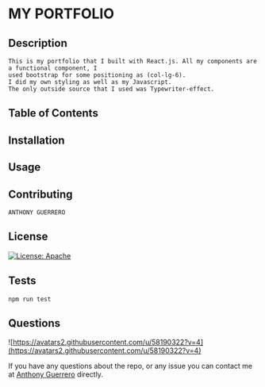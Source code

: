 # MY PORTFOLIO


## Description
```
This is my portfolio that I built with React.js. All my components are a functional component, I 
used bootstrap for some positioning as (col-lg-6). 
I did my own styling as well as my Javascript. 
The only outside source that I used was Typewriter-effect.
```

## Table of Contents



## Installation



## Usage


## Contributing
```
ANTHONY GUERRERO
```

## License
[![License: Apache](https://img.shields.io/badge/License-Apache-blue.svg)](#license)


 ## Tests
 ```
 npm run test
 ```
 ## Questions

 ![https://avatars2.githubusercontent.com/u/58190322?v=4](https://avatars2.githubusercontent.com/u/58190322?v=4)

 If you have any questions about the repo, or any issue you can contact me at [Anthony Guerrero](https://github.com/knuckleh3ad89) directly.